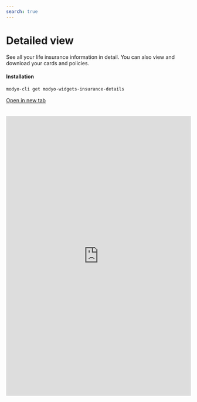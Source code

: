 ```yaml
---
search: true
---
```


# Detailed view

See all your life insurance information in detail. You can also view and download your cards and policies.

#### Installation

```bash
modyo-cli get modyo-widgets-insurance-details
```

[Open in new tab](https://widgets.modyo.com/insurance/retail/detailed-view)

<iframe id="widgetFrame" src="https://widgets.modyo.com/insurance/retail/detailed-view" width="100%" frameBorder="0" style="min-height:762px;overflow:auto;margin-top:20px;"/>

| Features | Description |
| ------------- | ----------- |
| Contractor Details  | You will be able to see the details of the contractor and the policy such as name, email, telephone number, name of the policy, and value of the policy. |
| Coverage Details | By clicking on the coverage, you will be able to see all the clauses of your policy and their details. |
| Policy Value Details | See the value of your policy assets and see the balance details of your accounts and investment portfolio. |
| Fund Information | View and download the details of your investment portfolio. You will be able to see the different funds, the distribution (in %) of your account, the share value, the profitability in the month, and the profitability in the current year. | 

<script>

  export default {
    mounted() {

      function setIframeHeightCO(id, ht) {
          var ifrm = document.getElementById(id);
          if(ifrm) {
            ifrm.style.height = ht + 4 + "px";
          }
      }
      // iframed document sends its height using postMessage
      function handleDocHeightMsg(e) {
          // check origin
          if ( e.origin === 'https://widgets.modyo.com' ) {
              // parse data
              var data = JSON.parse( e.data );

              console.log('data:', data)
              // check data object
              if ( data['docHeight'] ) {
                  setIframeHeightCO( 'widgetFrame', data['docHeight'] );
              } else {
                  setIframeHeightCO( 'widgetFrame', 700 );
              }
          }
      }

      // assign message handler
      if ( window.addEventListener ) {
          window.addEventListener('message', handleDocHeightMsg, false);
      }
    }
  }
 </script>
